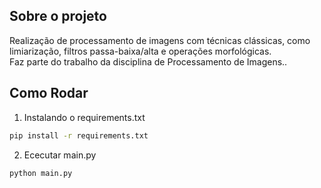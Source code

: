 ## Sobre o projeto
Realização de processamento de imagens com técnicas clássicas, como limiarização, filtros passa-baixa/alta e operações morfológicas.  
Faz parte do trabalho da disciplina de Processamento de Imagens.. 


## Como Rodar
1. Instalando o requirements.txt 

```bash
pip install -r requirements.txt
```

2. Ececutar main.py 

```bash
python main.py
```

